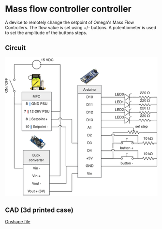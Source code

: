 # Mass flow controller controller

A device to remotely change the setpoint of Omega's Mass Flow Controllers. The flow value is set using +/- buttons. A potentiometer is used to set the amplitude of the buttons steps.

## Circuit

<p align="center">
    <img src="circuit.png" width="700px">
</p>

## CAD (3d printed case)

[Onshape file](https://cad.onshape.com/documents/919652335b20ed148a0a40ce/w/c5db6c015aa6b4d4c2422cc1/e/e19aaa403e4b71d81181d992)

